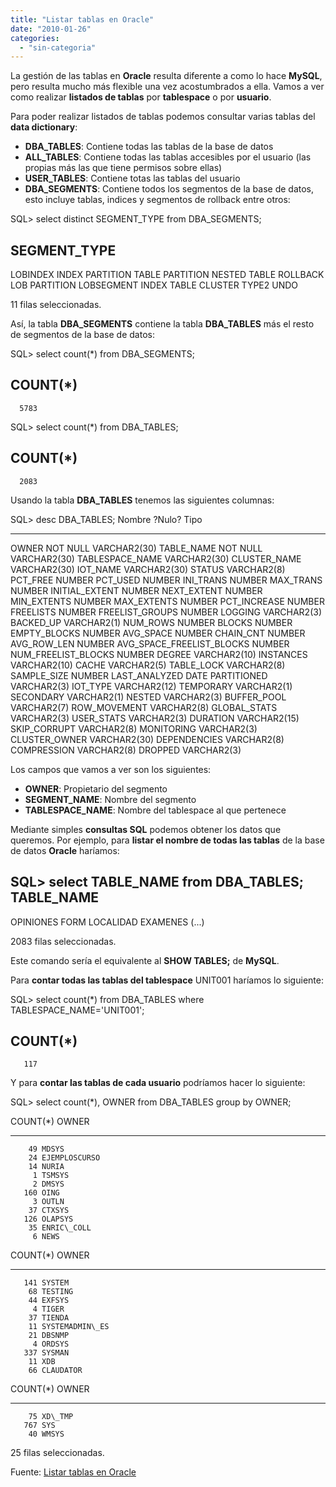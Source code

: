 ```yaml
---
title: "Listar tablas en Oracle"
date: "2010-01-26"
categories: 
  - "sin-categoria"
---
```


La gestión de las tablas en **Oracle** resulta diferente a como lo hace **MySQL**, pero resulta mucho más flexible una vez acostumbrados a ella. Vamos a ver como realizar **listados de tablas** por **tablespace** o por **usuario**.

Para poder realizar listados de tablas podemos consultar varias tablas del **data dictionary**:

- **DBA\_TABLES**: Contiene todas las tablas de la base de datos
- **ALL\_TABLES**: Contiene todas las tablas accesibles por el usuario (las propias más las que tiene permisos sobre ellas)
- **USER\_TABLES**: Contiene totas las tablas del usuario
- **DBA\_SEGMENTS**: Contiene todos los segmentos de la base de datos, esto incluye tablas, indices y segmentos de rollback entre otros:

SQL> select distinct SEGMENT\_TYPE from DBA\_SEGMENTS;

SEGMENT\_TYPE
------------------
LOBINDEX
INDEX PARTITION
TABLE PARTITION
NESTED TABLE
ROLLBACK
LOB PARTITION
LOBSEGMENT
INDEX
TABLE
CLUSTER
TYPE2 UNDO

11 filas seleccionadas.

Así, la tabla **DBA\_SEGMENTS** contiene la tabla **DBA\_TABLES** más el resto de segmentos de la base de datos:

SQL> select count(\*) from DBA\_SEGMENTS;

  COUNT(\*)
----------
      5783

SQL> select count(\*) from DBA\_TABLES;

  COUNT(\*)
----------
      2083

Usando la tabla **DBA\_TABLES** tenemos las siguientes columnas:

SQL> desc DBA\_TABLES;
 Nombre                                    ?Nulo?   Tipo
 ----------------------------------------- -------- ----------------------------
 OWNER                                     NOT NULL VARCHAR2(30)
 TABLE\_NAME                                NOT NULL VARCHAR2(30)
 TABLESPACE\_NAME                                    VARCHAR2(30)
 CLUSTER\_NAME                                       VARCHAR2(30)
 IOT\_NAME                                           VARCHAR2(30)
 STATUS                                             VARCHAR2(8)
 PCT\_FREE                                           NUMBER
 PCT\_USED                                           NUMBER
 INI\_TRANS                                          NUMBER
 MAX\_TRANS                                          NUMBER
 INITIAL\_EXTENT                                     NUMBER
 NEXT\_EXTENT                                        NUMBER
 MIN\_EXTENTS                                        NUMBER
 MAX\_EXTENTS                                        NUMBER
 PCT\_INCREASE                                       NUMBER
 FREELISTS                                          NUMBER
 FREELIST\_GROUPS                                    NUMBER
 LOGGING                                            VARCHAR2(3)
 BACKED\_UP                                          VARCHAR2(1)
 NUM\_ROWS                                           NUMBER
 BLOCKS                                             NUMBER
 EMPTY\_BLOCKS                                       NUMBER
 AVG\_SPACE                                          NUMBER
 CHAIN\_CNT                                          NUMBER
 AVG\_ROW\_LEN                                        NUMBER
 AVG\_SPACE\_FREELIST\_BLOCKS                          NUMBER
 NUM\_FREELIST\_BLOCKS                                NUMBER
 DEGREE                                             VARCHAR2(10)
 INSTANCES                                          VARCHAR2(10)
 CACHE                                              VARCHAR2(5)
 TABLE\_LOCK                                         VARCHAR2(8)
 SAMPLE\_SIZE                                        NUMBER
 LAST\_ANALYZED                                      DATE
 PARTITIONED                                        VARCHAR2(3)
 IOT\_TYPE                                           VARCHAR2(12)
 TEMPORARY                                          VARCHAR2(1)
 SECONDARY                                          VARCHAR2(1)
 NESTED                                             VARCHAR2(3)
 BUFFER\_POOL                                        VARCHAR2(7)
 ROW\_MOVEMENT                                       VARCHAR2(8)
 GLOBAL\_STATS                                       VARCHAR2(3)
 USER\_STATS                                         VARCHAR2(3)
 DURATION                                           VARCHAR2(15)
 SKIP\_CORRUPT                                       VARCHAR2(8)
 MONITORING                                         VARCHAR2(3)
 CLUSTER\_OWNER                                      VARCHAR2(30)
 DEPENDENCIES                                       VARCHAR2(8)
 COMPRESSION                                        VARCHAR2(8)
 DROPPED                                            VARCHAR2(3)

Los campos que vamos a ver son los siguientes:

- **OWNER**: Propietario del segmento
- **SEGMENT\_NAME**: Nombre del segmento
- **TABLESPACE\_NAME**: Nombre del tablespace al que pertenece

Mediante simples **consultas SQL** podemos obtener los datos que queremos. Por ejemplo, para **listar el nombre de todas las tablas** de la base de datos **Oracle** haríamos:

SQL> select TABLE\_NAME from DBA\_TABLES;
TABLE\_NAME
------------------------------
OPINIONES
FORM
LOCALIDAD
EXAMENES
(...)

2083 filas seleccionadas.

Este comando sería el equivalente al **SHOW TABLES;** de **MySQL**.

Para **contar todas las tablas del tablespace** UNIT001 haríamos lo siguiente:

SQL> select count(\*) from DBA\_TABLES where TABLESPACE\_NAME='UNIT001';

  COUNT(\*)
----------
       117

Y para **contar las tablas de cada usuario** podríamos hacer lo siguiente:

SQL> select count(\*), OWNER from DBA\_TABLES group by OWNER;

  COUNT(\*) OWNER
---------- ------------------------------
        49 MDSYS
        24 EJEMPLOSCURSO
        14 NURIA
         1 TSMSYS
         2 DMSYS
       160 OING
         3 OUTLN
        37 CTXSYS
       126 OLAPSYS
        35 ENRIC\_COLL
         6 NEWS

  COUNT(\*) OWNER
---------- ------------------------------
       141 SYSTEM
        68 TESTING
        44 EXFSYS
         4 TIGER
        37 TIENDA
        11 SYSTEMADMIN\_ES
        21 DBSNMP
         4 ORDSYS
       337 SYSMAN
        11 XDB
        66 CLAUDATOR

  COUNT(\*) OWNER
---------- ------------------------------
        75 XD\_TMP
       767 SYS
        40 WMSYS

25 filas seleccionadas.

Fuente: [Listar tablas en Oracle](https://www.linux-party.com/modules.php?name=News&file=article&sid=5444:listar-las-tablas-en-oracle)

